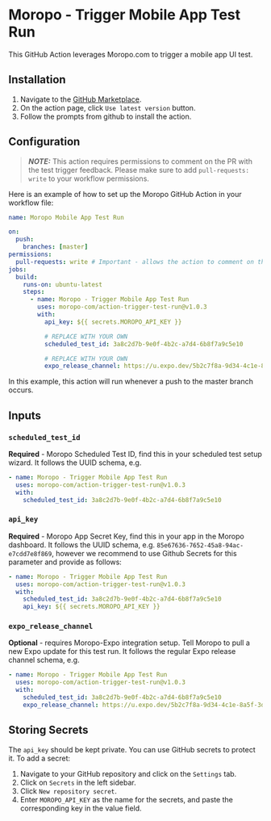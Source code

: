 # Moropo - Trigger Mobile App Test Run

This GitHub Action leverages Moropo.com to trigger a mobile app UI test.

## Installation

1. Navigate to the [GitHub Marketplace](https://github.com/marketplace/actions/moropo-trigger-mobile-app-test-run).
2. On the action page, click `Use latest version` button.
3. Follow the prompts from github to install the action.

## Configuration

> **_NOTE:_** This action requires permissions to comment on the PR with the test trigger feedback. Please make sure to add `pull-requests: write` to your workflow permissions.

Here is an example of how to set up the Moropo GitHub Action in your workflow file:

```yaml
name: Moropo Mobile App Test Run

on:
  push:
    branches: [master]
permissions:
  pull-requests: write # Important - allows the action to comment on the PR with the test trigger feedback
jobs:
  build:
    runs-on: ubuntu-latest
    steps:
      - name: Moropo - Trigger Mobile App Test Run
        uses: moropo-com/action-trigger-test-run@v1.0.3
        with:
          api_key: ${{ secrets.MOROPO_API_KEY }}

          # REPLACE WITH YOUR OWN
          scheduled_test_id: 3a8c2d7b-9e0f-4b2c-a7d4-6b8f7a9c5e10

          # REPLACE WITH YOUR OWN
          expo_release_channel: https://u.expo.dev/5b2c7f8a-9d34-4c1e-8a5f-3d9e7b0c2f12?channel-name=moropo-410&runtime-version=exposdk:47.0.0&platform=android
```

In this example, this action will run whenever a push to the master branch occurs.

## Inputs

### `scheduled_test_id`

**Required** - Moropo Scheduled Test ID, find this in your scheduled test setup wizard.
It follows the UUID schema, e.g.

```yaml
- name: Moropo - Trigger Mobile App Test Run
  uses: moropo-com/action-trigger-test-run@v1.0.3
  with:
    scheduled_test_id: 3a8c2d7b-9e0f-4b2c-a7d4-6b8f7a9c5e10
```

### `api_key`

**Required** - Moropo App Secret Key, find this in your app in the Moropo dashboard.
It follows the UUID schema, e.g. `85e67636-7652-45a8-94ac-e7cdd7e8f869`, however we recommend to use Github Secrets for this parameter and provide as follows:

```yaml
- name: Moropo - Trigger Mobile App Test Run
  uses: moropo-com/action-trigger-test-run@v1.0.3
  with:
    scheduled_test_id: 3a8c2d7b-9e0f-4b2c-a7d4-6b8f7a9c5e10
    api_key: ${{ secrets.MOROPO_API_KEY }}
```

### `expo_release_channel`

**Optional** - requires Moropo-Expo integration setup. Tell Moropo to pull a new Expo update for this test run.
It follows the regular Expo release channel schema, e.g.

```yaml
- name: Moropo - Trigger Mobile App Test Run
  uses: moropo-com/action-trigger-test-run@v1.0.3
  with:
    scheduled_test_id: 3a8c2d7b-9e0f-4b2c-a7d4-6b8f7a9c5e10
    expo_release_channel: https://u.expo.dev/5b2c7f8a-9d34-4c1e-8a5f-3d9e7b0c2f12?channel-name=moropo-410&runtime-version=exposdk:47.0.0&platform=android
```

## Storing Secrets

The `api_key` should be kept private. You can use GitHub secrets to protect it. To add a secret:

1. Navigate to your GitHub repository and click on the `Settings` tab.
2. Click on `Secrets` in the left sidebar.
3. Click `New repository secret`.
4. Enter `MOROPO_API_KEY` as the name for the secrets, and paste the corresponding key in the value field.
